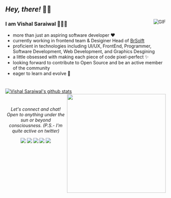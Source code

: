 ## *Hey, there!* 👋🏼

<img align="right" alt="GIF" src="https://media.giphy.com/media/LMcB8XospGZO8UQq87/giphy.gif" />

### **I am Vishal Saraiwal** 👩🏽‍💻 

- more than just an aspiring software developer ♥︎
- currently working in frontend team & Desiginer Head of [BrSolft](http://brsoftsol.com/)
- proficient in technologies including UI/UX, FrontEnd, Programmer, Software Development, Web Development, and Graphics Desgining
- a little obsessed with making each piece of code pixel-perfect ✨
- looking forward to contribute to Open Source and be an active member of the community 
- eager to learn and evolve 🌱

#

[![Vishal Saraiwal's github stats](https://github-readme-stats.vercel.app/api?username=AradhanaChhabra&count_private=true&hide=prs,issues&show_icons=true&title_color=fff&icon_color=79ff97&text_color=9f9f9f&bg_color=151515)](https://github.com/AradhanaChhabra/github-readme-stats)
<a href="https://github.com/victorabarros?tab=repositories">
  <img align="right" width="310px" src="https://github-readme-stats.anuraghazra1.vercel.app/api/top-langs/?username=AradhanaChhabra&count_private=true&layout=compact&hide=makefile,shell&hide_title=true&hide_border=true" />
</a>

#

<p align="center">
  <i>Let's connect and chat! Open to anything under the sun or beyond consciousness. (P.S.- I'm quite active on twitter)</i>

  <p align="center">
    <a href="https://twitter.com/aradhanaaaaaa" alt="Twitter"><img src="https://img.shields.io/badge/Twitter-1DA1F2?style=for-the-badge&logo=twitter&logoColor=white"></a>     
    <a href="https://www.linkedin.com/in/aradhanachhabra/" alt="Linkedin"><img src="https://img.shields.io/badge/LinkedIn-0077B5?style=for-the-badge&logo=linkedin&logoColor=white" ></a>
  <a href="https://dev.to/aradhanachhabra" alt="dev.to"><img src="https://img.shields.io/badge/dev.to-0A0A0A?style=for-the-badge&logo=devdotto&logoColor=white"></a>
  <a href="https://www.codechef.com/users/aradhanaa" alt="Codechef"><img src="https://img.shields.io/badge/-CodeChef-5B4638?style=for-the-badge&logo=CodeChef&logoColor=white" ></a>
    <a href="mailto:aradhanachhabra03@gmail.com" alt="Contact me"><img src="https://img.shields.io/badge/Gmail-D14836?style=for-the-badge&logo=gmail&logoColor=white"></a>
  </p>

